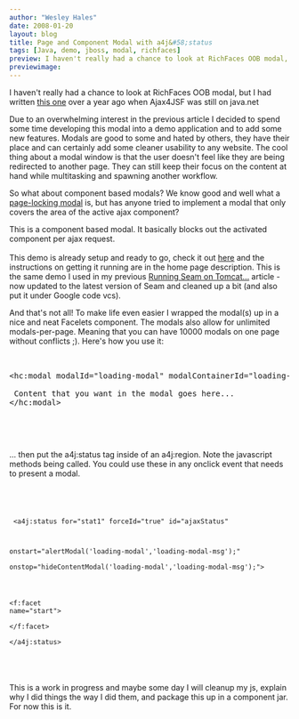 ```yaml
---
author: "Wesley Hales"
date: 2008-01-20
layout: blog
title: Page and Component Modal with a4j&#58;status
tags: [Java, demo, jboss, modal, richfaces]
preview: I haven't really had a chance to look at RichFaces OOB modal, but I had written...
previewimage:
---
```


<p>I haven't really had a chance to look at RichFaces OOB modal, but I had written <a href="http://www.jroller.com/page/wesleyhales/?anchor=adding_lightbox_to_ajax4jsf_and">this one</a> over a year ago when Ajax4JSF was still on java.net</p> 

<a href="/images/jroller/page-modal.gif"><img src="/images/jroller/page-modal-small.gif" alt="" align="right"/></a> 

<p>Due to an overwhelming interest in the previous article I decided to spend some time developing this modal into a demo application and to add some new features. Modals are good to some and hated by others, they have their place and can certainly add some cleaner usability to any website. The cool thing about a modal window is that the user doesn't feel like they are being redirected to another page. They can still keep their focus on the content at hand while multitasking and spawning another workflow.</p> 

<p>So what about component based modals? We know good and well what a <a href="/images/jroller/page-modal.gif">page-locking modal</a> is, but has anyone tried to implement a modal that only covers the area of the active ajax component? 
</p> 

<p> 
This is a component based modal. It basically blocks out the activated component per ajax request.<br/> 
<a href="/images/jroller/component-modal.gif"><img src="/images/jroller/component-modal-small.gif" alt="" align="left"/></a><br/> 
This demo is already setup and ready to go, check it out <a href="http://code.google.com/p/seam-2-sandbox/">here</a> and the instructions on getting it running are in the home page description. This is the same demo I used in my previous <a href="http://www.jroller.com/wesleyhales/entry/running_seam_2_0_on">Running Seam on Tomcat...</a> article - now updated to the latest version of Seam and cleaned up a bit (and also put it under Google code vcs).</p> 

<p>And that's not all! To make life even easier I wrapped the modal(s) up in a nice and neat Facelets component. The modals also allow for unlimited modals-per-page. Meaning that you can have 10000 modals on one page without conflicts ;). Here's how you use it:</p> 

<pre> 
<a name="l65"> 
</a><a name="l66"><span class="s0">&lt;</span><span class="s1">hc:modal </span><span class="s2">modalId=</span><span class="s3">"loading-modal" </span><span class="s2">modalContainerId=</span><span class="s3">"loading-modal-msg" </span><span class="s2">hidden=</span><span class="s3">"true" </span><span class="s2">width=</span><span class="s3">"129px"</span><span class="s0">&gt;</span><span class="s4"> 

</span></a><a name="l67"> <span class="s9">Content that you want in the modal goes here...</span><span class="s4"> 
</span></a><a name="l68"><span class="s0">&lt;/</span><span class="s1">hc:modal</span><span class="s0">&gt;</span><span class="s4"> 
</span></a><a name="l69"> 
</a> 
</pre> 
<br/> 
<p>... then put the a4j:status tag inside of an a4j:region. Note the javascript methods being called. You could use these in any onclick event that needs to present a modal. 
</p> 
<br/> 

<code> 
<pre> 
<a name="l141"> <span class="s0">&lt;</span><span class="s1">a4j:status </span><span class="s2">for=</span><span class="s3">"stat1" </span><span class="s2">forceId=</span><span class="s3">"true" </span><span class="s2">id=</span><span class="s3">"ajaxStatus"</span><span class="s0"> 

</span></a><a name="l142"> <span class="s2">onstart=</span><span class="s3">"</span><span class="s4">alertModal(</span><span class="s8">'loading-modal'</span><span class="s4">,</span><span class="s8">'loading-modal-msg'</span><span class="s4">);</span><span class="s3">"</span><span class="s0"> 
</span></a><a name="l143"> <span class="s2">onstop=</span><span class="s3">"</span><span class="s4">hideContentModal(</span><span class="s8">'loading-modal'</span><span class="s4">,</span><span class="s8">'loading-modal-msg'</span><span class="s4">);</span><span class="s3">"</span><span class="s0">&gt;</span><span class="s4"> 

</span></a><a name="l144"> <span class="s0">&lt;</span><span class="s1">f:facet </span><span class="s2">name=</span><span class="s3">"start"</span><span class="s0">&gt;</span><span class="s4"> 
</span></a><a name="l145"> 
</a><a name="l146"> <span class="s0">&lt;/</span><span class="s1">f:facet</span><span class="s0">&gt;</span><span class="s4"> 
</span></a><a name="l147"> <span class="s0">&lt;/</span><span class="s1">a4j:status</span><span class="s0">&gt;</span><span class="s4"> 
</span></a> 
</pre> 
</code> 
<br/> 
<p>This is a work in progress and maybe some day I will cleanup my js, explain why I did things the way I did them, and package this up in a component jar. For now this is it.</p>
